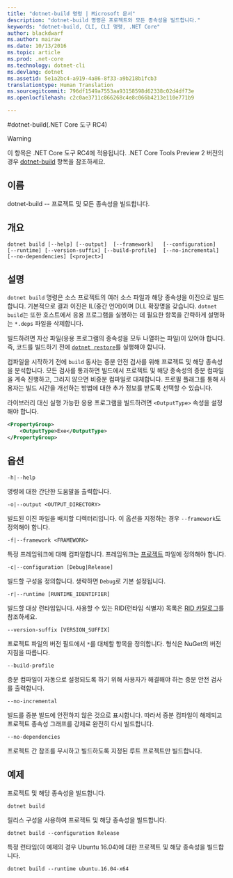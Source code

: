 ```yaml
---
title: "dotnet-build 명령 | Microsoft 문서"
description: "dotnet-build 명령은 프로젝트와 모든 종속성을 빌드합니다."
keywords: "dotnet-build, CLI, CLI 명령, .NET Core"
author: blackdwarf
ms.author: mairaw
ms.date: 10/13/2016
ms.topic: article
ms.prod: .net-core
ms.technology: dotnet-cli
ms.devlang: dotnet
ms.assetid: 5e1a2bc4-a919-4a86-8f33-a9b218b1fcb3
translationtype: Human Translation
ms.sourcegitcommit: 796df1549a7553aa93158598d62338c02d4df73e
ms.openlocfilehash: c2c0ae3711c866268c4e8c066b4213e110e771b9

---
```


#<a name="dotnet-build-net-core-tools-rc4"></a>dotnet-build(.NET Core 도구 RC4)

> [!WARNING]
> 이 항목은 .NET Core 도구 RC4에 적용됩니다. .NET Core Tools Preview 2 버전의 경우 [dotnet-build](../../tools/dotnet-build.md) 항목을 참조하세요.

## <a name="name"></a>이름 
dotnet-build -- 프로젝트 및 모든 종속성을 빌드합니다. 

## <a name="synopsis"></a>개요

`dotnet build [--help] [--output]  [--framework]  
    [--configuration]  [--runtime] [--version-suffix]
    [--build-profile]  [--no-incremental] [--no-dependencies]
    [<project>]`

## <a name="description"></a>설명

`dotnet build` 명령은 소스 프로젝트의 여러 소스 파일과 해당 종속성을 이진으로 빌드합니다. 기본적으로 결과 이진은 IL(중간 언어)이며 DLL 확장명을 갖습니다. 
`dotnet build`는 또한 호스트에서 응용 프로그램을 실행하는 데 필요한 항목을 간략하게 설명하는 `*.deps` 파일을 삭제합니다.  

빌드하려면 자산 파일(응용 프로그램의 종속성을 모두 나열하는 파일)이 있어야 합니다. 즉, 코드를 빌드하기 전에 [`dotnet restore`](dotnet-restore.md)를 실행해야 합니다.

컴파일을 시작하기 전에 `build` 동사는 증분 안전 검사를 위해 프로젝트 및 해당 종속성을 분석합니다.
모든 검사를 통과하면 빌드에서 프로젝트 및 해당 종속성의 증분 컴파일을 계속 진행하고, 그러지 않으면 비증분 컴파일로 대체합니다. 프로필 플래그를 통해 사용자는 빌드 시간을 개선하는 방법에 대한 추가 정보를 받도록 선택할 수 있습니다.

라이브러리 대신 실행 가능한 응용 프로그램을 빌드하려면 `<OutputType>` 속성을 설정해야 합니다.

```xml
<PropertyGroup>
    <OutputType>Exe</OutputType>
</PropertyGroup>
```

## <a name="options"></a>옵션

`-h|--help`

명령에 대한 간단한 도움말을 출력합니다.  

`-o|--output <OUTPUT_DIRECTORY>`

빌드된 이진 파일을 배치할 디렉터리입니다. 이 옵션을 지정하는 경우 `--framework`도 정의해야 합니다.

`-f|--framework <FRAMEWORK>`

특정 프레임워크에 대해 컴파일합니다. 프레임워크는 [프로젝트](csproj.md) 파일에 정의해야 합니다.

`-c|--configuration [Debug|Release]`

빌드할 구성을 정의합니다.  생략하면 `Debug`로 기본 설정됩니다.

`-r|--runtime [RUNTIME_IDENTIFIER]`

빌드할 대상 런타임입니다. 사용할 수 있는 RID(런타임 식별자) 목록은 [RID 카탈로그](../../rid-catalog.md)를 참조하세요. 

`--version-suffix [VERSION_SUFFIX]`

프로젝트 파일의 버전 필드에서 `*`를 대체할 항목을 정의합니다. 형식은 NuGet의 버전 지침을 따릅니다. 

`--build-profile`

증분 컴파일이 자동으로 설정되도록 하기 위해 사용자가 해결해야 하는 증분 안전 검사를 출력합니다.

`--no-incremental`

빌드를 증분 빌드에 안전하지 않은 것으로 표시합니다. 따라서 증분 컴파일이 해제되고 프로젝트 종속성 그래프를 강제로 완전히 다시 빌드합니다.

`--no-dependencies`

프로젝트 간 참조를 무시하고 빌드하도록 지정된 루트 프로젝트만 빌드합니다.

## <a name="examples"></a>예제

프로젝트 및 해당 종속성을 빌드합니다.

`dotnet build`

릴리스 구성을 사용하여 프로젝트 및 해당 종속성을 빌드합니다.

`dotnet build --configuration Release`

특정 런타임(이 예제의 경우 Ubuntu 16.04)에 대한 프로젝트 및 해당 종속성을 빌드합니다.

`dotnet build --runtime ubuntu.16.04-x64`



<!--HONumber=Feb17_HO2-->


